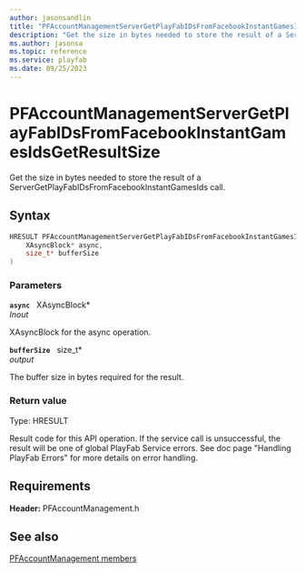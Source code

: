 ```yaml
---
author: jasonsandlin
title: "PFAccountManagementServerGetPlayFabIDsFromFacebookInstantGamesIdsGetResultSize"
description: "Get the size in bytes needed to store the result of a ServerGetPlayFabIDsFromFacebookInstantGamesIds call."
ms.author: jasonsa
ms.topic: reference
ms.service: playfab
ms.date: 09/25/2023
---
```


# PFAccountManagementServerGetPlayFabIDsFromFacebookInstantGamesIdsGetResultSize  

Get the size in bytes needed to store the result of a ServerGetPlayFabIDsFromFacebookInstantGamesIds call.  

## Syntax  
  
```cpp
HRESULT PFAccountManagementServerGetPlayFabIDsFromFacebookInstantGamesIdsGetResultSize(  
    XAsyncBlock* async,  
    size_t* bufferSize  
)  
```  
  
### Parameters  
  
**`async`** &nbsp; XAsyncBlock*  
*_Inout_*  
  
XAsyncBlock for the async operation.  
  
**`bufferSize`** &nbsp; size_t*  
*output*  
  
The buffer size in bytes required for the result.  
  
  
### Return value
Type: HRESULT
  
Result code for this API operation. If the service call is unsuccessful, the result will be one of global PlayFab Service errors. See doc page "Handling PlayFab Errors" for more details on error handling.
  
  
## Requirements  
  
**Header:** PFAccountManagement.h
  
## See also  
[PFAccountManagement members](../pfaccountmanagement_members.md)  

  
  
